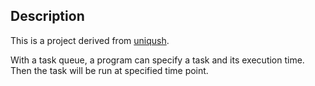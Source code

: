 Description
---------------
This is a project derived from [uniqush](http://uniqush.org).

With a task queue, a program can specify a task and its execution time. Then the task will be run at specified time point.

